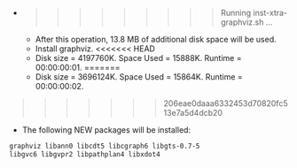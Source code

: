 * >>>>>>>>> Running inst-xtra-graphviz.sh ...
  * After this operation, 13.8 MB of additional disk space will be used.
  * Install graphviz.
<<<<<<< HEAD
  * Disk size = 4197760K. Space Used = 15888K. Runtime = 00:00:00:01.
=======
  * Disk size = 3696124K. Space Used = 15864K. Runtime = 00:00:00:02.
>>>>>>> 206eae0daaa6332453d70820fc513e7a5d4dcb20
  * The following NEW packages will be installed:
  ```bash
graphviz libann0 libcdt5 libcgraph6 libgts-0.7-5
libgvc6 libgvpr2 libpathplan4 libxdot4
  ```
